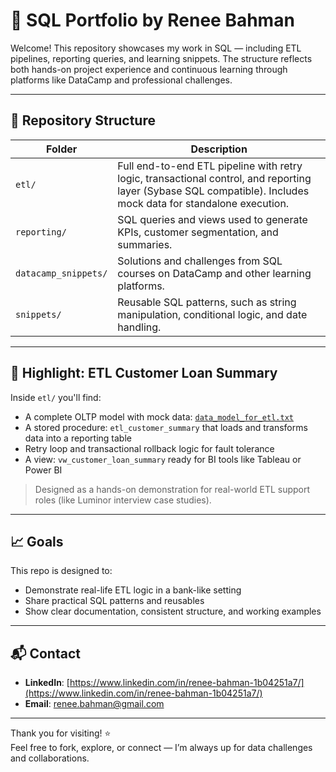 # 💾 SQL Portfolio by Renee Bahman

Welcome! This repository showcases my work in SQL — including ETL pipelines, reporting queries, and learning snippets. The structure reflects both hands-on project experience and continuous learning through platforms like DataCamp and professional challenges.

---

## 📁 Repository Structure

| Folder               | Description                                                                 |
|----------------------|-----------------------------------------------------------------------------|
| `etl/`               | Full end-to-end ETL pipeline with retry logic, transactional control, and reporting layer (Sybase SQL compatible). Includes mock data for standalone execution. |
| `reporting/`         | SQL queries and views used to generate KPIs, customer segmentation, and summaries. |
| `datacamp_snippets/` | Solutions and challenges from SQL courses on DataCamp and other learning platforms. |
| `snippets/`          | Reusable SQL patterns, such as string manipulation, conditional logic, and date handling. |

---

## 🧩 Highlight: ETL Customer Loan Summary

Inside `etl/` you'll find:
- A complete OLTP model with mock data: [`data_model_for_etl.txt`](./etl/data_model_for_etl.txt)
- A stored procedure: `etl_customer_summary` that loads and transforms data into a reporting table
- Retry loop and transactional rollback logic for fault tolerance
- A view: `vw_customer_loan_summary` ready for BI tools like Tableau or Power BI

> Designed as a hands-on demonstration for real-world ETL support roles (like Luminor interview case studies).

---

## 📈 Goals

This repo is designed to:
- Demonstrate real-life ETL logic in a bank-like setting
- Share practical SQL patterns and reusables
- Show clear documentation, consistent structure, and working examples

---

## 📬 Contact

- **LinkedIn**: [https://www.linkedin.com/in/renee-bahman-1b04251a7/](https://www.linkedin.com/in/renee-bahman-1b04251a7/)
- **Email**: renee.bahman@gmail.com

---

Thank you for visiting! ⭐  
Feel free to fork, explore, or connect — I’m always up for data challenges and collaborations.
